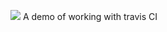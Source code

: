 <img src="https://travis-ci.org/bparrish206/testingObj.svg"></img>
A demo of working with travis CI



